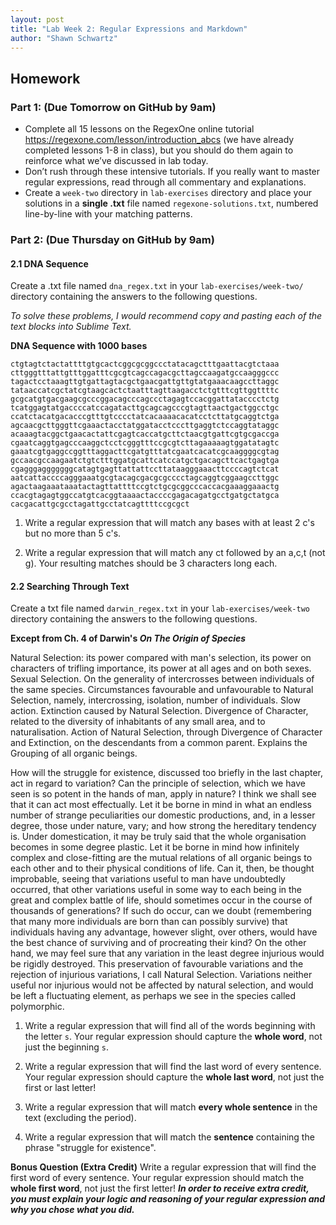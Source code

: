 ```yaml
---
layout: post
title: "Lab Week 2: Regular Expressions and Markdown"
author: "Shawn Schwartz"
---
```


## Homework

### Part 1: (Due Tomorrow on GitHub by 9am)

 - Complete all 15 lessons on the RegexOne online tutorial https://regexone.com/lesson/introduction_abcs (we have already completed lessons 1-8 in class), but you should do them again to reinforce what we’ve discussed in lab today.
 - Don’t rush through these intensive tutorials. If you really want to master regular expressions, read through all commentary and explanations.
 - Create a `week-two` directory in `lab-exercises` directory and place your solutions in a **single .txt** file named `regexone-solutions.txt`, numbered line-by-line with your matching patterns.

### Part 2: (Due Thursday on GitHub by 9am)

#### 2.1 DNA Sequence
Create a .txt file named `dna_regex.txt` in your `lab-exercises/week-two/` directory containing the answers to the following questions.

*To solve these problems, I would recommend copy and pasting each of the text blocks into Sublime Text.*

**DNA Sequence with 1000 bases**
```
ctgtagtctactattttgtgcactcggcgcggccctatacagctttgaattacgtctaaa
cttgggtttattgtttggatttcgcgtcagccagacgcttagccaagatgccaagggccc
tagactcctaaagttgtgattagtacgctgaacgattgttgtatgaaacaagccttaggc
tataaccatcgctatcgtaagcactctaatttagttaagacctctgtttcgttggttttc
gcgcatgtgacgaagcgcccggacagcccagccctagagtccacggattatacccctctg
tcatggagtatgaccccatccagatacttgcagcagcccgtagttaactgactggcctgc
ccatctacatgacacccgtttgtcccctatcacaaaacacatcctcttatgcaggtctga
agcaacgcttgggttcgaaactacctatggatacctcccttgaggtctccaggtataggc
acaaagtacggctgaacactattcgagtcaccatgcttctaacgtgattcgtgcgaccga
cgaatcaggtgagcccaaggctcctcgggtttccgcgtcttagaaaaagtggatatagtc
gaaatcgtgaggccggtttaggacttcgatgtttatcgaatcacatcgcaaggggcgtag
gccaacgccaagaatctgtctttggatgcattcatccatgctgacagcttcactgagtga
cgagggagggggggcatagtgagttattattccttataagggaaacttccccagtctcat
aatcattaccccagggaaatgcgtacagcgacgcgcccctagcaggtcggaagccttggc
agactaagaaataaatactagttattttccgtctgcgcggcccaccacgaaaggaaactg
ccacgtagagtggccatgtcacggtaaaactaccccgagacagatgcctgatgctatgca
cacgacattgcgcctagattgcctatcagttttccgcgct
```

1. Write a regular expression that will match any bases with at least 2 c's but no more than 5 c's.

2. Write a regular expression that will match any ct followed by an a,c,t (not g). Your resulting matches should be 3 characters long each.

#### 2.2 Searching Through Text
Create a txt file named `darwin_regex.txt` in your `lab-exercises/week-two` directory containing the answers to the following questions.

**Except from Ch. 4 of Darwin's *On The Origin of Species***

Natural Selection: its power compared with man's selection, its power on characters of trifling importance, its power at all ages and on both sexes. Sexual Selection. On the generality of intercrosses between individuals of the same species. Circumstances favourable and unfavourable to Natural Selection, namely, intercrossing, isolation, number of individuals. Slow action. Extinction caused by Natural Selection. Divergence of Character, related to the diversity of inhabitants of any small area, and to naturalisation. Action of Natural Selection, through Divergence of Character and Extinction, on the descendants from a common parent. Explains the Grouping of all organic beings.

How will the struggle for existence, discussed too briefly in the last chapter, act in regard to variation? Can the principle of selection, which we have seen is so potent in the hands of man, apply in nature? I think we shall see that it can act most effectually. Let it be borne in mind in what an endless number of strange peculiarities our domestic productions, and, in a lesser degree, those under nature, vary; and how strong the hereditary tendency is. Under domestication, it may be truly said that the whole organisation becomes in some degree plastic. Let it be borne in mind how infinitely complex and close-fitting are the mutual relations of all organic beings to each other and to their physical conditions of life. Can it, then, be thought improbable, seeing that variations useful to man have undoubtedly occurred, that other variations useful in some way to each being in the great and complex battle of life, should sometimes occur in the course of thousands of generations? If such do occur, can we doubt (remembering that many more individuals are born than can possibly survive) that individuals having any advantage, however slight, over others, would have the best chance of surviving and of procreating their kind? On the other hand, we may feel sure that any variation in the least degree injurious would be rigidly destroyed. This preservation of favourable variations and the rejection of injurious variations, I call Natural Selection. Variations neither useful nor injurious would not be affected by natural selection, and would be left a fluctuating element, as perhaps we see in the species called polymorphic.


1. Write a regular expression that will find all of the words beginning with the letter `s`. Your regular expression should capture the **whole word**, not just the beginning `s`.

2. Write a regular expression that will find the last word of every sentence. Your regular expression should capture the **whole last word**, not just the first or last letter! 

3. Write a regular expression that will match **every whole sentence** in the text (excluding the period).

4. Write a regular expression that will match the **sentence** containing the phrase "struggle for existence".

**Bonus Question (Extra Credit)**
Write a regular expression that will find the first word of every sentence. Your regular expression should match the **whole first word**, not just the first letter! **_In order to receive extra credit, you must explain your logic and reasoning of your regular expression and why you chose what you did._**
